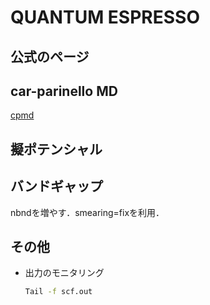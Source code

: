 # QUANTUM ESPRESSO

## 公式のページ



## car-parinello MD
[cpmd](physics/qe/qe_top.md)


<!-- https://cometscome.github.io/DFT/build/samples/samples/ -->


## 擬ポテンシャル

<!-- 
https://www.researchgate.net/post/How_can_I_get_these_Norm-Conserving_pseudopotentials_for_Quantum_Espresso

https://ja.wikipedia.org/wiki/PAW%E6%B3%95
-->


## バンドギャップ

<!-- https://www.youtube.com/watch?v=DHu8nyBSLxY -->
nbndを増やす．smearing=fixを利用．



## その他

- 出力のモニタリング
  
  ```bash
  Tail -f scf.out
  ```

